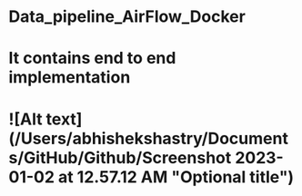 # Data_pipeline_AirFlow_Docker
# It contains end to end implementation

# ![Alt text](/Users/abhishekshastry/Documents/GitHub/Github/Screenshot 2023-01-02 at 12.57.12 AM "Optional title")


